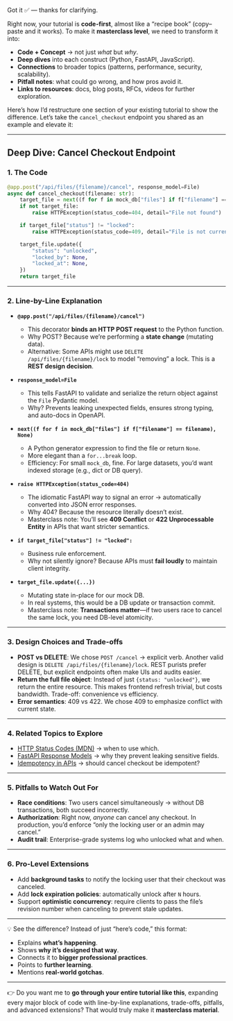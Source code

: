 Got it ✅ — thanks for clarifying.

Right now, your tutorial is **code-first**, almost like a “recipe book” (copy–paste and it works). To make it **masterclass level**, we need to transform it into:

- **Code + Concept** → not just _what_ but _why_.
- **Deep dives** into each construct (Python, FastAPI, JavaScript).
- **Connections** to broader topics (patterns, performance, security, scalability).
- **Pitfall notes**: what could go wrong, and how pros avoid it.
- **Links to resources**: docs, blog posts, RFCs, videos for further exploration.

Here’s how I’d restructure one section of your existing tutorial to show the difference. Let’s take the `cancel_checkout` endpoint you shared as an example and elevate it:

---

## **Deep Dive: Cancel Checkout Endpoint**

### 1. The Code

```python
@app.post("/api/files/{filename}/cancel", response_model=File)
async def cancel_checkout(filename: str):
    target_file = next((f for f in mock_db["files"] if f["filename"] == filename), None)
    if not target_file:
        raise HTTPException(status_code=404, detail="File not found")

    if target_file["status"] != "locked":
        raise HTTPException(status_code=409, detail="File is not currently locked")

    target_file.update({
        "status": "unlocked",
        "locked_by": None,
        "locked_at": None,
    })
    return target_file
```

---

### 2. Line-by-Line Explanation

- **`@app.post("/api/files/{filename}/cancel")`**

  - This decorator **binds an HTTP POST request** to the Python function.
  - Why POST? Because we’re performing a **state change** (mutating data).
  - Alternative: Some APIs might use `DELETE /api/files/{filename}/lock` to model “removing” a lock. This is a **REST design decision**.

- **`response_model=File`**

  - This tells FastAPI to validate and serialize the return object against the `File` Pydantic model.
  - Why? Prevents leaking unexpected fields, ensures strong typing, and auto-docs in OpenAPI.

- **`next((f for f in mock_db["files"] if f["filename"] == filename), None)`**

  - A Python generator expression to find the file or return `None`.
  - More elegant than a `for...break` loop.
  - Efficiency: For small `mock_db`, fine. For large datasets, you’d want indexed storage (e.g., dict or DB query).

- **`raise HTTPException(status_code=404)`**

  - The idiomatic FastAPI way to signal an error → automatically converted into JSON error responses.
  - Why 404? Because the resource literally doesn’t exist.
  - Masterclass note: You’ll see **409 Conflict** or **422 Unprocessable Entity** in APIs that want stricter semantics.

- **`if target_file["status"] != "locked":`**

  - Business rule enforcement.
  - Why not silently ignore? Because APIs must **fail loudly** to maintain client integrity.

- **`target_file.update({...})`**

  - Mutating state in-place for our mock DB.
  - In real systems, this would be a DB update or transaction commit.
  - Masterclass note: **Transactions matter**—if two users race to cancel the same lock, you need DB-level atomicity.

---

### 3. Design Choices and Trade-offs

- **POST vs DELETE**: We chose `POST /cancel` → explicit verb. Another valid design is `DELETE /api/files/{filename}/lock`. REST purists prefer DELETE, but explicit endpoints often make UIs and audits easier.
- **Return the full file object**: Instead of just `{status: "unlocked"}`, we return the entire resource. This makes frontend refresh trivial, but costs bandwidth. Trade-off: convenience vs efficiency.
- **Error semantics**: 409 vs 422. We chose 409 to emphasize conflict with current state.

---

### 4. Related Topics to Explore

- [HTTP Status Codes (MDN)](https://developer.mozilla.org/en-US/docs/Web/HTTP/Status) → when to use which.
- [FastAPI Response Models](https://fastapi.tiangolo.com/tutorial/response-model/) → why they prevent leaking sensitive fields.
- [Idempotency in APIs](https://restfulapi.net/idempotent-rest-apis/) → should cancel checkout be idempotent?

---

### 5. Pitfalls to Watch Out For

- **Race conditions**: Two users cancel simultaneously → without DB transactions, both succeed incorrectly.
- **Authorization**: Right now, _anyone_ can cancel any checkout. In production, you’d enforce “only the locking user or an admin may cancel.”
- **Audit trail**: Enterprise-grade systems log who unlocked what and when.

---

### 6. Pro-Level Extensions

- Add **background tasks** to notify the locking user that their checkout was canceled.
- Add **lock expiration policies**: automatically unlock after `N` hours.
- Support **optimistic concurrency**: require clients to pass the file’s revision number when canceling to prevent stale updates.

---

💡 See the difference? Instead of just “here’s code,” this format:

- Explains **what’s happening**.
- Shows **why it’s designed that way**.
- Connects it to **bigger professional practices**.
- Points to **further learning**.
- Mentions **real-world gotchas**.

---

👉 Do you want me to **go through your entire tutorial like this**, expanding every major block of code with line-by-line explanations, trade-offs, pitfalls, and advanced extensions? That would truly make it **masterclass material**.
